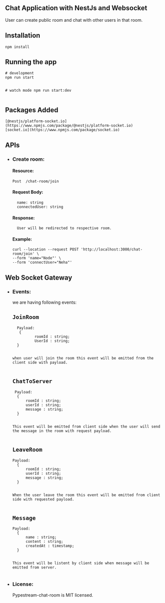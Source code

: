 <h2 class="code-line" data-line-start=0 data-line-end=1 ><a id="Chat_Application_with_NestJs_and_Websocket_0"></a>Chat Application with NestJs and Websocket</h2>
<p class="has-line-data" data-line-start="3" data-line-end="4">User can create public room and chat with other users in that room.</p>
<h2 class="code-line" data-line-start=5 data-line-end=6 ><a id="Installation_5"></a>Installation</h2>
<pre><code class="has-line-data" data-line-start="8" data-line-end="10" class="language-bash">npm install
</code></pre>
<h2 class="code-line" data-line-start=11 data-line-end=12 ><a id="Running_the_app_11"></a>Running the app</h2>
<pre><code class="has-line-data" data-line-start="14" data-line-end="20" class="language-bash"><span class="hljs-comment"># development</span>
npm run start

<span class="hljs-comment"># watch mode</span>
npm run start:dev
</code></pre>
<h2 class="code-line" data-line-start=21 data-line-end=22 ><a id="Packages_Added_21"></a>Packages Added</h2>
<pre><code class="has-line-data" data-line-start="24" data-line-end="27" class="language-shell">[@nestjs/platform-socket.io](https://www.npmjs.com/package/@nestjs/platform-socket.io)
[socket.io](https://www.npmjs.com/package/socket.io)
</code></pre>
<h2 class="code-line" data-line-start=28 data-line-end=29 ><a id="APIs_28"></a>APIs</h2>
<ul>
<li class="has-line-data" data-line-start="30" data-line-end="46">
<h3 class="code-line" data-line-start=30 data-line-end=31 ><a id="Create_room_30"></a>Create room:</h3>
<h4 class="code-line" data-line-start=32 data-line-end=33 ><a id="Resource_32"></a>Resource:</h4>
<pre><code>Post  /chat-room/join
</code></pre>
<h4 class="code-line" data-line-start=35 data-line-end=36 ><a id="Request_Body_35"></a>Request Body:</h4>
<pre><code>  name: string
  connectedUser: string
</code></pre>
<h4 class="code-line" data-line-start=38 data-line-end=39 ><a id="Response_38"></a>Response:</h4>
<pre><code>  User will be redirected to respective room.
</code></pre>
<h4 class="code-line" data-line-start=41 data-line-end=42 ><a id="Example_41"></a>Example:</h4>
<pre><code class="has-line-data" data-line-start="43" data-line-end="46" class="language-shell">curl --location --request POST 'http://localhost:3000/chat-room/join' \
--form 'name=&quot;Node&quot;' \
--form 'connectUser=&quot;Neha&quot;'
</code></pre>
</li>
</ul>
<h2 class="code-line" data-line-start=46 data-line-end=47 ><a id="Web_Socket_Gateway_46"></a>Web Socket Gateway</h2>
<ul>
<li class="has-line-data" data-line-start="49" data-line-end="96">
<h3 class="code-line" data-line-start=49 data-line-end=50 ><a id="Events_49"></a>Events:</h3>
<p class="has-line-data" data-line-start="50" data-line-end="51">we are having following events:</p>
<h2 class="code-line" data-line-start=52 data-line-end=53 ><a id="JoinRoom_52"></a><code>JoinRoom</code></h2>
<pre><code>  Payload: 
   { 
          roomId : string;
          UserId : string;
  }


when user will join the room this event will be emitted from the client side with payload.
</code></pre>
<h2 class="code-line" data-line-start=62 data-line-end=63 ><a id="ChatToServer_62"></a><code>ChatToServer</code></h2>
<pre><code> Payload: 
  { 
      roomId : string;
      userId : string;
      message : string;
  }
  
  
   This event will be emitted from client side when the user 
   will send the message in the room with request payload.
</code></pre>
<h2 class="code-line" data-line-start=74 data-line-end=75 ><a id="LeaveRoom_74"></a><code>LeaveRoom</code></h2>
<pre><code>Payload: 
  { 
      roomId : string;
      userId : string;
      message : string;
  }


When the user leave the room this event will be emitted from client side with requested payload.
</code></pre>
<h2 class="code-line" data-line-start=85 data-line-end=86 ><a id="Message_85"></a><code>Message</code></h2>
<pre><code>Payload: 
  { 
      name : string;
      content : string;
      createdAt : timestamp;
  }


This event will be listent by client side when message will be emitted from server.
</code></pre>
</li>
<li class="has-line-data" data-line-start="96" data-line-end="99">
<h3 class="code-line" data-line-start=96 data-line-end=97 ><a id="License_96"></a>License:</h3>
<p class="has-line-data" data-line-start="97" data-line-end="98">Pypestream-chat-room is MIT licensed.</p>
</li>
</ul>
